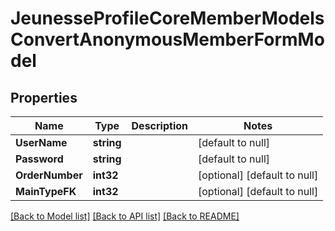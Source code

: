 # JeunesseProfileCoreMemberModelsConvertAnonymousMemberFormModel

## Properties
Name | Type | Description | Notes
------------ | ------------- | ------------- | -------------
**UserName** | **string** |  | [default to null]
**Password** | **string** |  | [default to null]
**OrderNumber** | **int32** |  | [optional] [default to null]
**MainTypeFK** | **int32** |  | [optional] [default to null]

[[Back to Model list]](../README.md#documentation-for-models) [[Back to API list]](../README.md#documentation-for-api-endpoints) [[Back to README]](../README.md)


